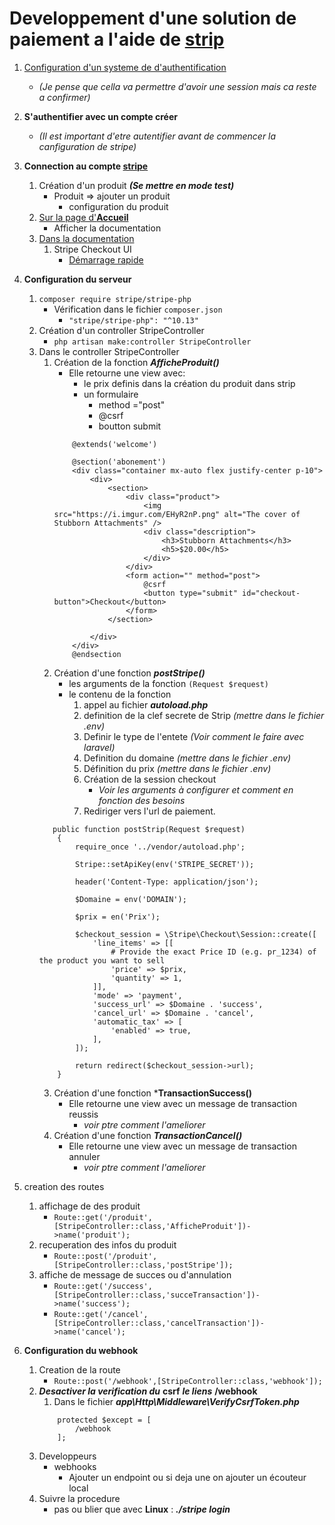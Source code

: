 # Developpement d'une solution de paiement a l'aide de [strip](https://stripe.com/fr-be) 

1. [Configuration d'un systeme de d'authentification](https://github.com/AlbertNd/Notes/blob/main/Authentification.md)
    - *(Je pense que cella va permettre d'avoir une session mais ca reste a confirmer)*

2. **S'authentifier avec un compte créer**
    - *(Il est important d'etre autentifier avant de commencer la canfiguration de stripe)*
3. **Connection au compte [stripe](https://stripe.com/fr-be)**
    1. Création d'un produit ***(Se mettre en mode test)***
        - Produit => ajouter un produit 
            - configuration du produit 
    2. [Sur la page d'**Accueil**](https://dashboard.stripe.com/test/dashboard) 
        - Afficher la documentation 
    3. [Dans la documentation](https://stripe.com/docs/payments?payments=popular)
        1. Stripe Checkout UI
            - [Démarrage rapide](https://stripe.com/docs/checkout/quickstart)
4. **Configuration du serveur** 
    1. `composer require stripe/stripe-php`
        - Vérification dans le fichier `composer.json`
            - `"stripe/stripe-php": "^10.13"`
    2. Création d'un controller StripeController
        - `php artisan make:controller StripeController`
    3. Dans le controller StripeController 
        1. Création de la fonction ***AfficheProduit()***
            - Elle retourne une view avec:
                - le prix definis dans la création du produit dans strip 
                - un formulaire 
                    - method ="post"
                    - @csrf 
                    - boutton submit
            ```
                @extends('welcome')

                @section('abonement')
                <div class="container mx-auto flex justify-center p-10">
                    <div>
                        <section>
                            <div class="product">
                                <img src="https://i.imgur.com/EHyR2nP.png" alt="The cover of Stubborn Attachments" />
                                <div class="description">
                                    <h3>Stubborn Attachments</h3>
                                    <h5>$20.00</h5>
                                </div>
                            </div>
                            <form action="" method="post">
                                @csrf
                                <button type="submit" id="checkout-button">Checkout</button>
                            </form>
                        </section>

                    </div>
                </div>
                @endsection
            ```
        2. Création d'une fonction ***postStripe()***
            - les arguments de la fonction `(Request $request)`
            - le contenu de la fonction
                1. appel au fichier ***autoload.php***
                2. definition de la clef secrete de Strip *(mettre dans le fichier .env)*
                3. Definir le type de l'entete *(Voir comment le faire avec laravel)*
                4. Definition du domaine *(mettre dans le fichier .env)*
                5. Définition du prix *(mettre dans le fichier .env)*
                5. Création de la session checkout
                    - *Voir les arguments à configurer et comment en fonction des besoins*
                6. Rediriger vers l'url de paiement. 
        ```
           public function postStrip(Request $request)
            {
                require_once '../vendor/autoload.php';

                Stripe::setApiKey(env('STRIPE_SECRET'));

                header('Content-Type: application/json');

                $Domaine = env('DOMAIN');

                $prix = en('Prix');

                $checkout_session = \Stripe\Checkout\Session::create([
                    'line_items' => [[
                        # Provide the exact Price ID (e.g. pr_1234) of the product you want to sell
                        'price' => $prix,
                        'quantity' => 1,
                    ]],
                    'mode' => 'payment',
                    'success_url' => $Domaine . 'success',
                    'cancel_url' => $Domaine . 'cancel',
                    'automatic_tax' => [
                        'enabled' => true,
                    ],
                ]);
            
                return redirect($checkout_session->url);
            } 
        ``` 
        3. Création d'une fonction ***TransactionSuccess()**
            - Elle retourne une view avec un message de transaction reussis
                - *voir ptre comment l'ameliorer* 
        4. Création d'une fonction ***TransactionCancel()***
            - Elle retourne une view avec un message de transaction annuler
                - *voir ptre comment l'ameliorer* 
5. creation des routes 
    1. affichage de des produit 
        - `Route::get('/produit',[StripeController::class,'AfficheProduit'])->name('produit');`
    2. recuperation des infos du produit 
        - `Route::post('/produit',[StripeController::class,'postStripe']);`
    3. affiche de message de succes ou d'annulation 
        - `Route::get('/success',[StripeController::class,'succeTransaction'])->name('success');`
        - `Route::get('/cancel',[StripeController::class,'cancelTransaction'])->name('cancel');`
6. **Configuration du webhook**
    1. Creation de la route 
        - `Route::post('/webhook',[StripeController::class,'webhook']);`
    2. ***Desactiver la verification du*** **csrf** ***le liens*** **/webhook**
        1. Dans le fichier ***app\Http\Middleware\VerifyCsrfToken.php***
        ```
            protected $except = [
                /webhook
            ];
        ```
    1. Developpeurs 
        - webhooks
            - Ajouter un endpoint ou si deja une on ajouter un écouteur local 
    2. Suivre la procedure 
        - pas ou blier que avec **Linux** : ***./stripe login*** 